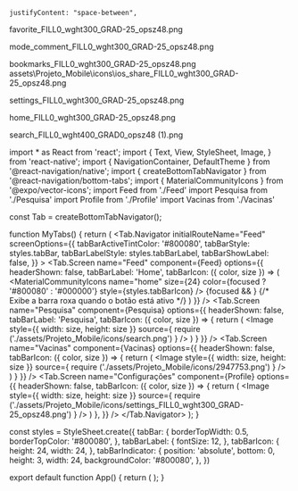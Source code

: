     justifyContent: "space-between",

   favorite_FILL0_wght300_GRAD-25_opsz48.png

   mode_comment_FILL0_wght300_GRAD-25_opsz48.png

   bookmarks_FILL0_wght300_GRAD-25_opsz48.png
   assets\Projeto_Mobile\icons\ios_share_FILL0_wght300_GRAD-25_opsz48.png


<MaterialCommunityIcons name="home" color={color} size={size} />
            <MaterialCommunityIcons name="magnify" color={'BA55D3'} size={size} />

   <MaterialCommunityIcons name="book" color={color} size={size} />

   <MaterialCommunityIcons name="cog-outline" color={color} size={size} />



settings_FILL0_wght300_GRAD-25_opsz48.png

home_FILL0_wght300_GRAD-25_opsz48.png

search_FILL0_wght400_GRAD0_opsz48 (1).png




import * as React from 'react';
import { Text, View, StyleSheet, Image, } from 'react-native';
import { NavigationContainer, DefaultTheme } from '@react-navigation/native';
import { createBottomTabNavigator } from '@react-navigation/bottom-tabs';
import { MaterialCommunityIcons } from '@expo/vector-icons';
import  Feed from './Feed'
import  Pesquisa from './Pesquisa'
import  Profile from './Profile'
import  Vacinas from './Vacinas'


const Tab = createBottomTabNavigator();

function MyTabs() {
  return (
    <Tab.Navigator
      initialRouteName="Feed"
      screenOptions={{
        tabBarActiveTintColor: '#800080',
        tabBarStyle: styles.tabBar,
        tabBarLabelStyle: styles.tabBarLabel,
        tabBarShowLabel: false,
      }}
    >
      <Tab.Screen
        name="Feed"
        component={Feed}
        options={{
          headerShown: false, 
          tabBarLabel: 'Home',
          tabBarIcon: ({ color, size }) => (
            <View style={styles.tabBarIconContainer}>
            <MaterialCommunityIcons
              name="home"
              size={24}
              color={focused ? '#800080' : '#000000'}
              style={styles.tabBarIcon}
            />
            {focused && <View style={styles.tabBarIndicator} />} {/* Exibe a barra roxa quando o botão está ativo */}
          </View> 
          )
        }}
      />
      <Tab.Screen
        name="Pesquisa"
        component={Pesquisa}
        options={{
          headerShown: false,
          tabBarLabel: 'Pesquisa',
          tabBarIcon: ({ color, size }) => {
            return (
              <Image
              style={{ width: size, height: size }}
              source={ require ('./assets/Projeto_Mobile/icons/search.png') }
              />
            )
          }
        }}
      /> 
      <Tab.Screen
        name="Vacinas"
        component={Vacinas}
        options={{
          headerShown: false,
          tabBarIcon: ({ color, size }) => {
            return (
              <Image
              style={{ width: size, height: size }}
              source={ require ('./assets/Projeto_Mobile/icons/2947753.png') }
              />
            )
          }
        }}
      /> 
      <Tab.Screen
        name="Configurações"
        component={Profile}
        options={{
          headerShown: false,
          tabBarIcon: ({ color, size }) => {
            return (
              <Image
              style={{ width: size, height: size }}
              source={ require ('./assets/Projeto_Mobile/icons/settings_FILL0_wght300_GRAD-25_opsz48.png') }
              />
            )
          },
        }}
      />
    </Tab.Navigator>
  );
}


const styles = StyleSheet.create({
  tabBar: {
    borderTopWidth: 0.5,
    borderTopColor: '#800080',
  },
  tabBarLabel: {
    fontSize: 12,
  },
  tabBarIcon: {
    height: 24,
    width: 24,
  },
  tabBarIndicator: {
    position: 'absolute',
    bottom: 0,
    height: 3,
    width: 24,
    backgroundColor: '#800080',
  },
})

export default function App() {
  return (
    <NavigationContainer>
      <MyTabs />
    </NavigationContainer>
  );
}


